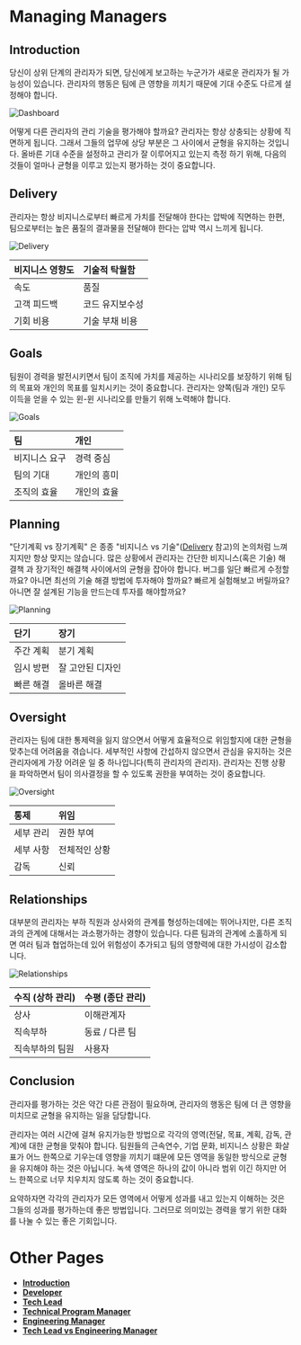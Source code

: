 # Managing Managers

## Introduction

당신이 상위 단계의 관리자가 되면, 당신에게 보고하는 누군가가 새로운 관리자가 될 가능성이 있습니다. 관리자의 행동은 팀에 큰 영향을 끼치기 때문에 기대 수준도 다르게 설정해야 합니다.

![Dashboard](/charts/dashboard.png)

어떻게 다른 관리자의 관리 기술을 평가해야 할까요?
관리자는 항상 상충되는 상황에 직면하게 됩니다. 그래서 그들의 업무에 상당 부분은 그 사이에서 균형을 유지하는 것입니다.
올바른 기대 수준을 설정하고 관리가 잘 이루어지고 있는지 측정 하기 위해, 다음의 것들이 얼마나 균형을 이루고 있는지 평가하는 것이 중요합니다. 


## Delivery

관리자는 항상 비지니스로부터 빠르게 가치를 전달해야 한다는 압박에 직면하는 한편, 팀으로부터는 높은 품질의 결과물을 전달해야 한다는 압박 역시 느끼게 됩니다.

![Delivery](/charts/dashboard-delivery.png)

| 비지니스 영향도 | 기술적 탁월함 |
| :--- | :--- |
| 속도 | 품질 |
| 고객 피드백 | 코드 유지보수성 |
| 기회 비용 | 기술 부채 비용 |


## Goals

팀원이 경력을 발전시키면서 팀이 조직에 가치를 제공하는 시나리오를 보장하기 위해 팀의 목표와 개인의 목표를 일치시키는 것이 중요합니다. 관리자는 양쪽(팀과 개인) 모두 이득을 얻을 수 있는 윈-윈 시나리오를 만들기 위해 노력해야 합니다.

![Goals](/charts/dashboard-goals.png)

| 팀 | 개인 |
| :--- | :--- |
| 비지니스 요구 | 경력 중심 |
| 팀의 기대 | 개인의 흥미 |
| 조직의 효율 | 개인의 효율 |


## Planning

"단기계획 vs 장기계획" 은 종종 "비지니스 vs 기술"([Delivery](#delivery) 참고)의 논의처럼 느껴지지만 항상 맞지는 않습니다. 많은 상황에서 관리자는 간단한 비지니스(혹은 기술) 해결책 과 장기적인 해결책 사이에서의 균형을 잡아야 합니다. 버그를 일단 빠르게 수정할까요? 아니면 최선의 기술 해결 방법에 투자해야 할까요? 빠르게 실험해보고 버릴까요? 아니면 잘 설계된 기능을 만드는데 투자를 해야할까요?

![Planning](/charts/dashboard-planning.png)

| 단기 | 장기 |
| :--- | :--- |
| 주간 계획 | 분기 계획 |
| 임시 방편 | 잘 고안된 디자인 |
| 빠른 해결 | 올바른 해결 |


## Oversight

관리자는 팀에 대한 통제력을 잃지 않으면서 어떻게 효율적으로 위임할지에 대한 균형을 맞추는데 어려움을 겪습니다. 세부적인 사항에 간섭하지 않으면서 관심을 유지하는 것은 관리자에게 가장 어려운 일 중 하나입니다(특히 관리자의 관리자). 관리자는 진행 상황을 파악하면서 팀이 의사결정을 할 수 있도록 권한을 부여하는 것이 중요합니다.

![Oversight](/charts/dashboard-oversight.png)

| 통제 | 위임 |
| :--- | :--- |
| 세부 관리 | 권한 부여 |
| 세부 사항 | 전체적인 상황 |
| 감독 | 신뢰 |

## Relationships

대부분의 관리자는 부하 직원과 상사와의 관계를 형성하는데에는 뛰어나지만, 다른 조직과의 관계에 대해서는 과소평가하는 경향이 있습니다. 다른 팀과의 관계에 소홀하게 되면 여러 팀과 협업하는데 있어 위험성이 추가되고 팀의 영향력에 대한 가시성이 감소합니다.

![Relationships](/charts/dashboard-relationships.png)

| 수직 (상하 관리) | 수평 (종단 관리) |
| :--- | :--- |
| 상사 | 이해관계자 |
| 직속부하 | 동료 / 다른 팀 |
| 직속부하의 팀원 | 사용자 |

## Conclusion

관리자를 평가하는 것은 약간 다른 관점이 필요하며, 관리자의 행동은 팀에 더 큰 영향을 미치므로 균형을 유지하는 일을 담당합니다.

관리자는 여러 시간에 걸쳐 유지가능한 방법으로 각각의 영역(전달, 목표, 계획, 감독, 관계)에 대한 균형을 맞춰야 합니다. 팀원들의 근속연수, 기업 문화, 비지니스 상황은 화살표가 어느 한쪽으로 기우는데 영향을 끼치기 떄문에 모든 영역을 동일한 방식으로 균형을 유지해야 하는 것은 아닙니다. 녹색 영역은 하나의 값이 아니라 범위 이긴 하지만 어느 한쪽으로 너무 치우치지 않도록 하는 것이 중요합니다.

요약하자면 각각의 관리자가 모든 영역에서 어떻게 성과를 내고 있는지 이해하는 것은 그들의 성과를 평가하는데 좋은 방법입니다. 그러므로 의미있는 경력을 쌓기 위한 대화를 나눌 수 있는 좋은 기회입니다.

# Other Pages

* [**Introduction**](README.md)
* [**Developer**](Developer.md)
* [**Tech Lead**](TechLead.md)
* [**Technical Program Manager**](TechnicalProgramManager.md)
* [**Engineering Manager**](EngineeringManager.md)
* [**Tech Lead vs Engineering Manager**](TechLead-EngineeringManager.md)
